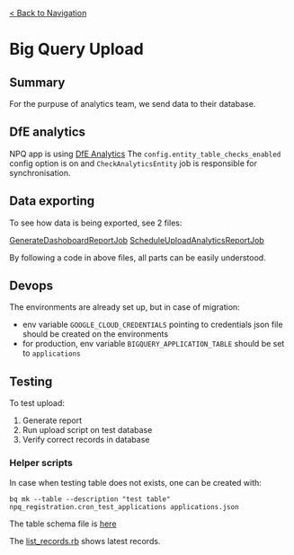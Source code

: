 [< Back to Navigation](../README.md)

# Big Query Upload

## Summary

For the purpuse of analytics team, we send data to their database.

## DfE analytics

NPQ app is using [DfE Analytics](https://github.com/DFE-Digital/dfe-analytics)
The `config.entity_table_checks_enabled` config option is on and `CheckAnalyticsEntity` job is responsible for synchronisation.

## Data exporting

To see how data is being exported, see 2 files:

[GenerateDashoboardReportJob](../app/jobs/crons/generate_dashboard_report_job.rb)
[ScheduleUploadAnalyticsReportJob](../app/jobs/crons/schedule_upload_analytics_report_job.rb)

By following a code in above files, all parts can be easily understood.

## Devops

The environments are already set up, but in case of migration:

* env variable `GOOGLE_CLOUD_CREDENTIALS` pointing to credentials json file should be created on the environments
* for production, env variable `BIGQUERY_APPLICATION_TABLE` should be set to `applications`
 
## Testing

To test upload:
1. Generate report
2. Run upload script on test database
3. Verify correct records in database

### Helper scripts

In case when testing table does not exists, one can be created with:

```shell
bq mk --table --description "test table" npq_registration.cron_test_applications applications.json
```
The table schema file is [here](analytics_export_scripts/applications.json)

The [list_records.rb](analytics_export_scripts/list_records.rb) shows latest records.
